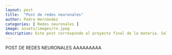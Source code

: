 ```yaml
---
layout: post
title:  "Post de redes neuronales"
author: Pedro Hernández
categories: [ Redes neuronales ]
image: assets/images/rn.jpeg
description: Este post corresponde al proyecto final de la materia. Saludos.
---
```

POST DE REDES NEURONALES AAAAAAAAA